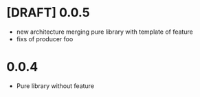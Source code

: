 # [DRAFT] 0.0.5

- new architecture merging pure library with template of feature
- fixs of producer foo

# 0.0.4

- Pure library without feature

